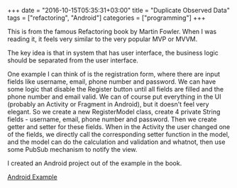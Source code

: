 +++
date = "2016-10-15T05:35:31+03:00"
title = "Duplicate Observed Data"
tags = ["refactoring", "Android"]
categories = ["programming"]
+++

This is from the famous Refactoring book by Martin Fowler. When I was reading it, it feels very similar to the very popular MVP or MVVM.

The key idea is that in system that has user interface, the business logic should be separated from the user interface.

One example I can think of is the registration form, where there are input fields like username, email, phone number and password.
We can have some logic that disable the Register button until all fields are filled and the phone number and email valid.
We can of course put everything in the UI (probably an Activity or Fragment in Android), but it doesn't feel very elegant.
So we create a new RegisterModel class, create 4 private String fields - username, email, phone number and password.
Then we create getter and setter for these fields. When in the Activity the user changed one of the fields, we directly call the 
corresponding setter function in the model, and the model can do the calculation and validation and whatnot, then use some PubSub
mechanism to notify the view.

I created an Android project out of the example in the book.


[Android Example](https://github.com/lvguowei/refactoring/tree/master/DuplicateObservedData "Github")
